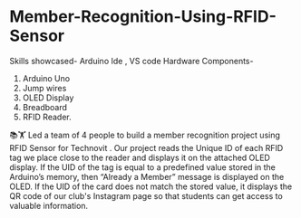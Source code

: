 # Member-Recognition-Using-RFID-Sensor
Skills showcased- Arduino Ide , VS code
Hardware Components-
1. Arduino Uno
2. Jump wires
3. OLED Display
4. Breadboard
5. RFID Reader.
   
📚🏋 Led a team of 4 people to build a member recognition project using RFID Sensor for Technovit . Our project reads the Unique ID of each RFID tag we place close to the reader and displays it on the attached OLED display. If the UID of the tag is equal to a predefined value stored in the Arduino’s memory, then “Already a Member” message is displayed on the OLED. If the UID of the card does not match the stored value, it displays the QR code of our club's Instagram page so that students can get access to valuable information.
